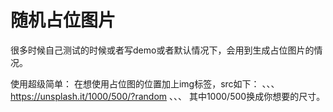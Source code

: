 # 随机占位图片

很多时候自己测试的时候或者写demo或者默认情况下，会用到生成占位图片的情况。

使用超级简单：
在想使用占位图的位置加上img标签，src如下：
、、、
	https://unsplash.it/1000/500/?random
、、、
其中1000/500换成你想要的尺寸。
